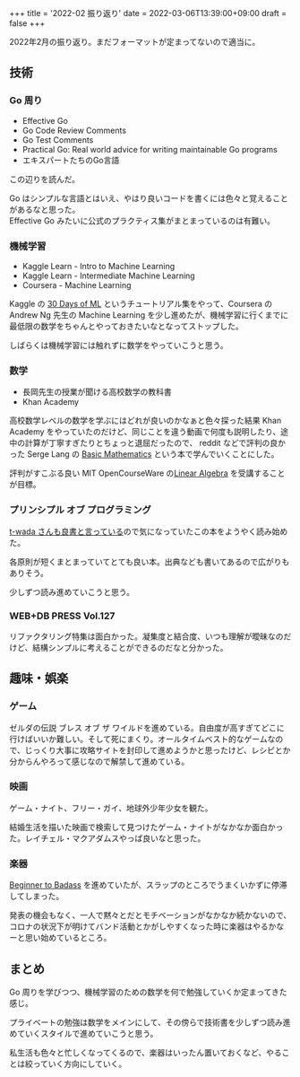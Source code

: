 +++
title = '2022-02 振り返り'
date = 2022-03-06T13:39:00+09:00
draft = false
+++

2022年2月の振り返り。まだフォーマットが定まってないので適当に。

## 技術

### Go 周り

- Effective Go
- Go Code Review Comments
- Go Test Comments
- Practical Go: Real world advice for writing maintainable Go programs
- エキスパートたちのGo言語

この辺りを読んだ。

Go はシンプルな言語とはいえ、やはり良いコードを書くには色々と覚えることがあるなと思った。  
Effective Go みたいに公式のプラクティス集がまとまっているのは有難い。

### 機械学習

- Kaggle Learn - Intro to Machine Learning
- Kaggle Learn - Intermediate Machine Learning
- Coursera - Machine Learning

Kaggle の [30 Days of ML](https://www.kaggle.com/thirty-days-of-ml-assignments) というチュートリアル集をやって、Coursera の Andrew Ng 先生の Machine Learning を少し進めたが、機械学習に行くまでに最低限の数学をちゃんとやっておきたいなとなってストップした。

しばらくは機械学習には触れずに数学をやっていこうと思う。

### 数学

- 長岡先生の授業が聞ける高校数学の教科書
- Khan Academy

高校数学レベルの数学を学ぶにはどれが良いのかなぁと色々探った結果 Khan Academy をやっていたのだけど、同じことを違う動画で何度も説明したり、途中の計算が丁寧すぎたりとちょっと退屈だったので、 reddit などで評判の良かった Serge Lang の [Basic Mathematics](https://www.amazon.co.jp/dp/0387967877) という本で学んでいくことにした。

評判がすこぶる良い MIT OpenCourseWare の[Linear Algebra](https://ocw.mit.edu/courses/mathematics/18-06sc-linear-algebra-fall-2011/) を受講することが目標。

### プリンシプル オブ プログラミング

[t-wada さんも良書と言っている](https://twitter.com/t_wada/status/1376743732670726154)ので気になっていたこの本をようやく読み始めた。

各原則が短くまとまっていてとても良い本。出典なども書いてあるので広がりもありそう。

少しずつ読み進めていこうと思う。

### WEB+DB PRESS Vol.127

リファクタリング特集は面白かった。凝集度と結合度、いつも理解が曖昧なのだけど、結構シンプルに考えることができるのだなと分かった。

## 趣味・娯楽

### ゲーム

ゼルダの伝説 ブレス オブ ザ ワイルドを進めている。自由度が高すぎてどこに行けばいいか難しい。そして死にまくり。オールタイムベスト的なゲームなので、じっくり大事に攻略サイトを封印して進めようかと思ったけど、レシピとか分からんやろって感じなので解禁して進めている。

### 映画

ゲーム・ナイト、フリー・ガイ、地球外少年少女を観た。

結婚生活を描いた映画で検索して見つけたゲーム・ナイトがなかなか面白かった。レイチェル・マクアダムスやっぱ良いなと思った。

### 楽器

[Beginner to Badass](https://www.bassbuzz.com/lessons/beginner) を進めていたが、スラップのところでうまくいかずに停滞してしまった。

発表の機会もなく、一人で黙々とだとモチベーションがなかなか続かないので、コロナの状況下が明けてバンド活動とかがしやすくなった時に楽器はやるかなーと思い始めているところ。

## まとめ

Go 周りを学びつつ、機械学習のための数学を何で勉強していくか定まってきた感じ。

プライベートの勉強は数学をメインにして、その傍らで技術書を少しずつ読み進めていくスタイルで進めていこうと思う。

私生活も色々と忙しくなってくるので、楽器はいったん置いておくなど、やることは絞っていく方向にしていく。
